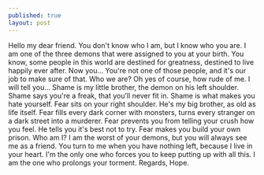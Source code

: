 ```yaml
---
published: true
layout: post
---
```

Hello my dear friend. You don't know who I am, but I know who you are. I am one of the three demons that were assigned to you at your birth. You know, some people in this world are destined for greatness, destined to live happily ever after. Now you...
You're not one of those people, and it's our job to make sure of that.
Who we are? Oh yes of course, how rude of me. I will tell you...
Shame is my little brother, the demon on his left shoulder. Shame says you're a freak, that you'll never fit in.
Shame is what makes you hate yourself.
Fear sits on your right shoulder. He's my big brother, as old as life itself. Fear fills every dark corner with monsters, turns every stranger on a dark street into a murderer. Fear prevents you from telling your crush how you feel.
He tells you it's best not to try. Fear makes you build your own prison.
Who am I? I am the worst of your demons, but you will always see me as a friend. You turn to me when you have nothing left, because I live in your heart. I'm the only one who forces you to keep putting up with all this. I am the one who prolongs your torment.
Regards,
Hope.

